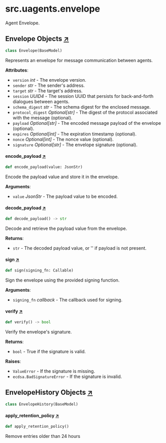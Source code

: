 # src.uagents.envelope

Agent Envelope.

## Envelope Objects [↗](https://github.com/fetchai/uAgents/blob/main/python/src/uagents/envelope.py#L20)

```python
class Envelope(BaseModel)
```

Represents an envelope for message communication between agents.

**Attributes**:

- `version` _int_ - The envelope version.
- `sender` _str_ - The sender's address.
- `target` _str_ - The target's address.
- `session` _UUID4_ - The session UUID that persists for back-and-forth
  dialogues between agents.
- `schema_digest` _str_ - The schema digest for the enclosed message.
- `protocol_digest` _Optional[str]_ - The digest of the protocol associated with the message
  (optional).
- `payload` _Optional[str]_ - The encoded message payload of the envelope (optional).
- `expires` _Optional[int]_ - The expiration timestamp (optional).
- `nonce` _Optional[int]_ - The nonce value (optional).
- `signature` _Optional[str]_ - The envelope signature (optional).

#### encode_payload [↗](https://github.com/fetchai/uAgents/blob/main/python/src/uagents/envelope.py#L50)

```python
def encode_payload(value: JsonStr)
```

Encode the payload value and store it in the envelope.

**Arguments**:

- `value` _JsonStr_ - The payload value to be encoded.

#### decode_payload [↗](https://github.com/fetchai/uAgents/blob/main/python/src/uagents/envelope.py#L59)

```python
def decode_payload() -> str
```

Decode and retrieve the payload value from the envelope.

**Returns**:

- `str` - The decoded payload value, or '' if payload is not present.

#### sign [↗](https://github.com/fetchai/uAgents/blob/main/python/src/uagents/envelope.py#L71)

```python
def sign(signing_fn: Callable)
```

Sign the envelope using the provided signing function.

**Arguments**:

- `signing_fn` _callback_ - The callback used for signing.

#### verify [↗](https://github.com/fetchai/uAgents/blob/main/python/src/uagents/envelope.py#L83)

```python
def verify() -> bool
```

Verify the envelope's signature.

**Returns**:

- `bool` - True if the signature is valid.

**Raises**:

- `ValueError` - If the signature is missing.
- `ecdsa.BadSignatureError` - If the signature is invalid.

## EnvelopeHistory Objects [↗](https://github.com/fetchai/uAgents/blob/main/python/src/uagents/envelope.py#L146)

```python
class EnvelopeHistory(BaseModel)
```

#### apply_retention_policy [↗](https://github.com/fetchai/uAgents/blob/main/python/src/uagents/envelope.py#L153)

```python
def apply_retention_policy()
```

Remove entries older than 24 hours
